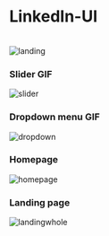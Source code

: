 # LinkedIn-UI
<br>
<image src="https://github.com/ChefJoseph/LinkedIn-UI/blob/main/public/images/Landing-1.3.png" alt="landing"/>
<br>
<h3>Slider GIF</h3>
<image src="https://github.com/ChefJoseph/LinkedIn-UI/blob/main/public/images/Slider-1.png" alt="slider"/>
<br>
<h3>Dropdown menu GIF</h3>
<image src="https://github.com/ChefJoseph/LinkedIn-UI/blob/main/public/images/Screen-Recording-Dropdown.gif" alt="dropdown"/>
<br>
<h3>Homepage</h3>
<image src="https://github.com/ChefJoseph/LinkedIn-UI/blob/main/public/images/Home-1.png" alt="homepage"/>
<br>
<h3>Landing page</h3>
<image src="https://github.com/ChefJoseph/LinkedIn-UI/blob/main/public/images/Landing-whole.png" alt="landingwhole"/>
